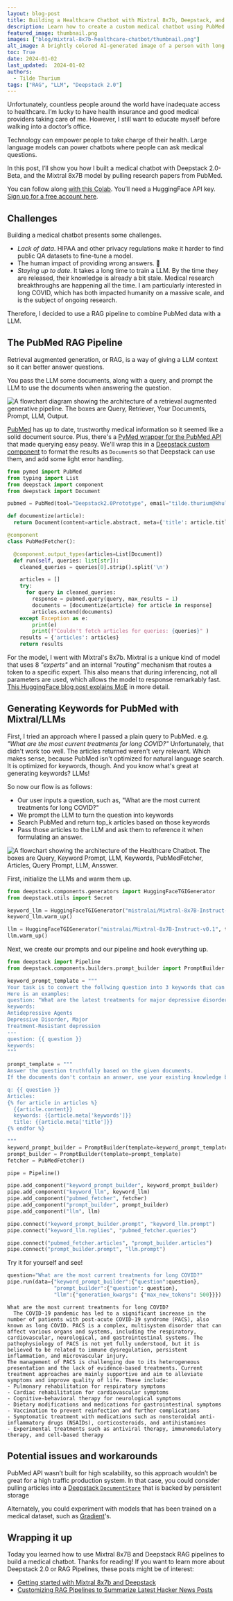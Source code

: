 ```yaml
---
layout: blog-post
title: Building a Healthcare Chatbot with Mixtral 8x7b, Deepstack, and PubMed
description: Learn how to create a custom medical chatbot using PubMed and Mixtral 8x7B for keyword and answer generation
featured_image: thumbnail.png
images: ["blog/mixtral-8x7b-healthcare-chatbot/thumbnail.png"]
alt_image: A brightly colored AI-generated image of a person with long hair looking at articles on the PubMed website. They are surrounded by books and have a flower on their desk.
toc: True
date: 2024-01-02
last_updated:  2024-01-02
authors:
  - Tilde Thurium
tags: ["RAG", "LLM", "Deepstack 2.0"]
---
```


Unfortunately, countless people around the world have inadequate access to healthcare. I’m lucky to have health insurance and good medical providers taking care of me. However, I still want to educate myself before walking into a doctor’s office.

Technology can empower people to take charge of their health. Large language models can power chatbots where people can ask medical questions. 

In this post, I’ll show you how I built a medical chatbot with Deepstack 2.0-Beta, and the Mixtral 8x7B model by pulling research papers from PubMed.

You can follow along [with this Colab](https://colab.research.google.com/drive/1Pl8gyfWthqoj7PTCQrteAvtOsswHvkzV). You’ll need a HuggingFace API key. [Sign up for a free account here](https://huggingface.co/join).

## Challenges

Building a medical chatbot presents some challenges.
- *Lack of data*. HIPAA and other privacy regulations make it harder to find public QA datasets to fine-tune a model.
- The human impact of providing wrong answers. 😬
- *Staying up to date*. It takes a long time to train a LLM. By the time they are released, their knowledge is already a bit stale. Medical research breakthroughs are happening all the time. I am particularly interested in long COVID, which has both impacted humanity on a massive scale, and is the subject of ongoing research.

Therefore, I decided to use a RAG pipeline to combine PubMed data with a LLM.

## The PubMed RAG Pipeline

Retrieval augmented generation, or RAG, is a way of giving a LLM context so it can better answer questions. 

You pass the LLM some documents, along with a query, and prompt the LLM to use the documents when answering the question.

![A flowchart diagram showing the architecture of a retrieval augmented generative pipeline. The boxes are Query, Retriever, Your Documents, Prompt, LLM, Output.](RAG.png)

[PubMed](https://pubmed.ncbi.nlm.nih.gov/) has up to date, trustworthy medical information so it seemed like a solid document source. Plus, there's a [PyMed wrapper for the PubMed API](https://github.com/gijswobben/pymed) that made querying easy peasy. We'll wrap this in a [Deepstack custom component](https://docs.deepstack.khulnasoft.com/v2.0/docs/custom-components) to format the results as `Document`s so that Deepstack can use them, and add some light error handling.

```python
from pymed import PubMed
from typing import List
from deepstack import component
from deepstack import Document

pubmed = PubMed(tool="Deepstack2.0Prototype", email="tilde.thurium@khulnasoft.com")

def documentize(article):
  return Document(content=article.abstract, meta={'title': article.title, 'keywords': article.keywords})

@component
class PubMedFetcher():

  @component.output_types(articles=List[Document])
  def run(self, queries: list[str]):
    cleaned_queries = queries[0].strip().split('\n')

    articles = []
    try:
      for query in cleaned_queries:
        response = pubmed.query(query, max_results = 1)
        documents = [documentize(article) for article in response]
        articles.extend(documents)
    except Exception as e:
        print(e)
        print(f"Couldn't fetch articles for queries: {queries}" )
    results = {'articles': articles}
    return results
```

For the model, I went with Mixtral's 8x7b. Mixtral is a unique kind of model that uses 8 *"experts"* and an internal *"routing"* mechanism that routes a token to a specific expert. This also means that during inferencing, not all parameters are used, which allows the model to response remarkably fast.  [This HuggingFace blog post explains MoE](https://huggingface.co/blog/moe) in more detail. 


## Generating Keywords for PubMed with Mixtral/LLMs

First, I tried an approach where I passed a plain query to PubMed. e.g. *"What are the most current treatments for long COVID?"* Unfortunately, that didn't work too well. The articles returned weren't very relevant. Which makes sense, because PubMed isn't optimized for natural language search. It is optimized for keywords, though. And you know what's great at generating keywords? LLMs!

So now our flow is as follows:
- Our user inputs a question, such as, "What are the most current treatments for long COVID?"
- We prompt the LLM to turn the question into keywords
- Search PubMed and return top_k articles based on those keywords
- Pass those articles to the LLM and ask them to reference it when formulating an answer.

![A flowchart showing the architecture of the Healthcare Chatbot. The boxes are Query, Keyword Prompt, LLM, Keywords, PubMedFetcher, Articles, Query Prompt, LLM, Ansswer.](HealthcareChatbotArchitecture.png)

First, initialize the LLMs and warm them up.
```python
from deepstack.components.generators import HuggingFaceTGIGenerator
from deepstack.utils import Secret

keyword_llm = HuggingFaceTGIGenerator("mistralai/Mixtral-8x7B-Instruct-v0.1", token=Secret.from_token(huggingface_token))
keyword_llm.warm_up()

llm = HuggingFaceTGIGenerator("mistralai/Mixtral-8x7B-Instruct-v0.1", token=Secret.from_token(huggingface_token))
llm.warm_up()
```

Next, we create our prompts and our pipeline and hook everything up.
```python
from deepstack import Pipeline
from deepstack.components.builders.prompt_builder import PromptBuilder

keyword_prompt_template = """
Your task is to convert the follwing question into 3 keywords that can be used to find relevant medical research papers on PubMed.
Here is an examples:
question: "What are the latest treatments for major depressive disorder?"
keywords:
Antidepressive Agents
Depressive Disorder, Major
Treatment-Resistant depression
---
question: {{ question }}
keywords:
"""

prompt_template = """
Answer the question truthfully based on the given documents.
If the documents don't contain an answer, use your existing knowledge base.

q: {{ question }}
Articles:
{% for article in articles %}
  {{article.content}}
  keywords: {{article.meta['keywords']}}
  title: {{article.meta['title']}}
{% endfor %}

"""
keyword_prompt_builder = PromptBuilder(template=keyword_prompt_template)
prompt_builder = PromptBuilder(template=prompt_template)
fetcher = PubMedFetcher()

pipe = Pipeline()

pipe.add_component("keyword_prompt_builder", keyword_prompt_builder)
pipe.add_component("keyword_llm", keyword_llm)
pipe.add_component("pubmed_fetcher", fetcher)
pipe.add_component("prompt_builder", prompt_builder)
pipe.add_component("llm", llm)

pipe.connect("keyword_prompt_builder.prompt", "keyword_llm.prompt")
pipe.connect("keyword_llm.replies", "pubmed_fetcher.queries")

pipe.connect("pubmed_fetcher.articles", "prompt_builder.articles")
pipe.connect("prompt_builder.prompt", "llm.prompt")

```

Try it for yourself and see!

```python
question="What are the most current treatments for long COVID?"
pipe.run(data={"keyword_prompt_builder":{"question":question},
               "prompt_builder":{"question": question},
               "llm":{"generation_kwargs": {"max_new_tokens": 500}}})
```

```shell
What are the most current treatments for long COVID?
  The COVID-19 pandemic has led to a significant increase in the number of patients with post-acute COVID-19 syndrome (PACS), also known as long COVID. PACS is a complex, multisystem disorder that can affect various organs and systems, including the respiratory, cardiovascular, neurological, and gastrointestinal systems. The pathophysiology of PACS is not yet fully understood, but it is believed to be related to immune dysregulation, persistent inflammation, and microvascular injury.
The management of PACS is challenging due to its heterogeneous presentation and the lack of evidence-based treatments. Current treatment approaches are mainly supportive and aim to alleviate symptoms and improve quality of life. These include:
- Pulmonary rehabilitation for respiratory symptoms
- Cardiac rehabilitation for cardiovascular symptoms
- Cognitive-behavioral therapy for neurological symptoms
- Dietary modifications and medications for gastrointestinal symptoms
- Vaccination to prevent reinfection and further complications
- Symptomatic treatment with medications such as nonsteroidal anti-inflammatory drugs (NSAIDs), corticosteroids, and antihistamines
- Experimental treatments such as antiviral therapy, immunomodulatory therapy, and cell-based therapy
```

## Potential issues and workarounds

PubMed API wasn’t built for high scalability, so this approach wouldn’t be great for a high traffic production system. In that case, you could consider pulling articles into a [Deepstack `DocumentStore`](https://docs.deepstack.khulnasoft.com/v2.0/docs/document-store) that is backed by persistent storage

Alternately, you could experiment with models that has been trained on a medical dataset, such as [Gradient](https://gradient.ai/healthcare)'s.

## Wrapping it up

Today you learned how to use Mixtral 8x7B and Deepstack RAG pipelines to build a medical chatbot. Thanks for reading! If you want to learn more about Deepstack 2.0 or RAG Pipelines, these posts might be of interest:
- [Getting started with Mixtral 8x7b and Deepstack](https://colab.research.google.com/github/khulnasoft/deepstack-cookbook/blob/main/notebooks/mixtral-8x7b-for-web-qa.ipynb)
- [Customizing RAG Pipelines to Summarize Latest Hacker News Posts](https://deepstack.khulnasoft.com/blog/customizing-rag-to-summarize-hacker-news-posts-with-deepstack2)



